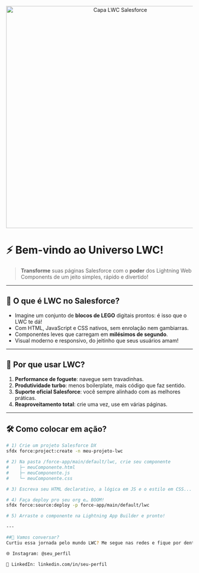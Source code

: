 <p align="center">
  <img src="./A_digital_graphic_illustration_serves_as_a_cover_i.png" alt="Capa LWC Salesforce" width="600"/>
</p>

# ⚡ Bem-vindo ao Universo LWC!

> **Transforme** suas páginas Salesforce com o **poder** dos Lightning Web Components de um jeito simples, rápido e divertido!

---

## 🌟 O que é LWC no Salesforce?
- Imagine um conjunto de **blocos de LEGO** digitais prontos: é isso que o LWC te dá!  
- Com HTML, JavaScript e CSS nativos, sem enrolação nem gambiarras.  
- Componentes leves que carregam em **milésimos de segundo**.  
- Visual moderno e responsivo, do jeitinho que seus usuários amam!  

---

## 🚀 Por que usar LWC?
1. **Performance de foguete**: navegue sem travadinhas.  
2. **Produtividade turbo**: menos boilerplate, mais código que faz sentido.  
3. **Suporte oficial Salesforce**: você sempre alinhado com as melhores práticas.  
4. **Reaproveitamento total**: crie uma vez, use em várias páginas.  

---

## 🛠️ Como colocar em ação?
```bash
# 1) Crie um projeto Salesforce DX
sfdx force:project:create -n meu-projeto-lwc

# 2) Na pasta /force-app/main/default/lwc, crie seu componente
#    ├─ meuComponente.html
#    ├─ meuComponente.js
#    └─ meuComponente.css

# 3) Escreva seu HTML declarativo, a lógica em JS e o estilo em CSS...

# 4) Faça deploy pro seu org e… BOOM!
sfdx force:source:deploy -p force-app/main/default/lwc

# 5) Arraste o componente na Lightning App Builder e pronto!

---

##💬 Vamos conversar?
Curtiu essa jornada pelo mundo LWC? Me segue nas redes e fique por dentro de dicas, tutoriais e lives:

🌐 Instagram: @seu_perfil

💼 LinkedIn: linkedin.com/in/seu-perfil
